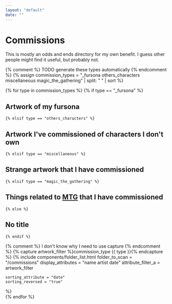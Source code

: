 ```yaml
---
layout: "default"
date: ""
---
```


# Commissions

This is mostly an odds and ends directory for my own benefit. I guess other people might find it useful, but probably not.

{% comment %} TODO generate these types automatically {% endcomment %}
{% assign commission_types = "_fursona others_characters miscellaneous magic_the_gathering" | split: " " | sort %}

{% for type in commission_types %}
	{% if type == "_fursona" %}
## Artwork of my fursona
	{% elsif type == "others_characters" %}
## Artwork I've commissioned of characters I don't own
	{% elsif type == "miscellaneous" %}
## Strange artwork that I have commissioned
	{% elsif type == "magic_the_gathering" %}
## Things related to [MTG](https://en.wikipedia.org/wiki/Magic%3A_The_Gathering) that I have commissioned
	{% else %}
## No title
	{% endif %}

{% comment %} I don't know why I need to use capture {% endcomment %}
{% capture artwork_filter %}commission_type {{ type }}{% endcapture %}
{% include components/folder_list.html
	folder_to_scan = "/commissions"
	display_attributes = "name artist date"
	attribute_filter_a = artwork_filter

	sorting_attribute = "date"
	sorting_reversed = "true"
%}
<br/>
{% endfor %}